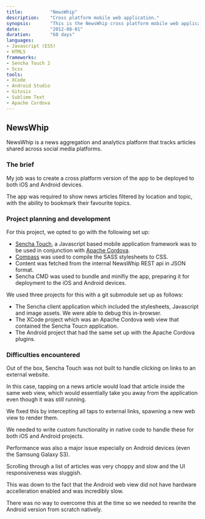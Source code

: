 ```yaml
---
title: 			"NewsWhip"
description:	"Cross platform mobile web application."
synopsis:		"This is the NewsWhip cross platform mobile web application for Android and iOS."
date:			"2012-08-01"
duration:		"60 days"
languages: 		
- Javascript (ES5)
- HTML5
frameworks:
- Sencha Touch 2
- Scss
tools:
- XCode
- Android Studio
- Gitosis
- Sublime Text
- Apache Cordova
---
```


## NewsWhip
NewsWhip is a news aggregation and analytics platform that tracks articles shared across social media platforms.

### The brief
My job was to create a cross platform version of the app to be deployed to both iOS and Android devices. 

The app was required to show news articles filtered by location and topic, with the ability to bookmark their favourite topics.

### Project planning and development
For this project, we opted to go with the following set up:

- [Sencha Touch](https://www.sencha.com/products/touch/#overview), a Javascript based mobile application framework was to be used in conjunction with [Apache Cordova](https://cordova.apache.org/).
- [Compass](http://compass-style.org/) was used to compile the SASS stylesheets to CSS.
- Content was fetched from the internal NewsWhip REST api in JSON format.
- Sencha CMD was used to bundle and minifiy the app, preparing it for deployment to the iOS and Android devices.

We used three projects for this with a git submodule set up as follows:

- The Sencha client application which included the stylesheets, Javascript and image assets. We were able to debug this in-browser.
- The XCode project which was an Apache Cordova web view that contained the Sencha Toucn application.
- The Android project that had the same set up with the Apache Cordova plugins.

### Difficulties encountered
Out of the box, Sencha Touch was not built to handle clicking on links to an external website. 

In this case, tapping on a news article would load that article inside the same web view, which would essentially take you away from the application even though it was still running.

We fixed this by intercepting all taps to external links, spawning a new web view to render them. 

We needed to write custom functionality in native code to handle these for both iOS and Android projects.

Performance was also a major issue especially on Android devices (even the Samsung Galaxy S3). 

Scrolling through a list of articles was very choppy and slow and the UI responsiveness was sluggish.

This was down to the fact that the Android web view did not have hardware accelleration enabled and was incredibly slow.

There was no way to overcome this at the time so we needed to rewrite the Android version from scratch natively.
